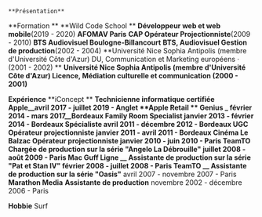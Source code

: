 

    **Présentation**


**Formation **
**Wild Code School **
__Développeur web et web mobile__(2019 - 2020)
**AFOMAV Paris**
__CAP Opérateur Projectionniste__(2009 - 2010)
**BTS Audiovisuel Boulogne-Billancourt**
__BTS, Audiovisuel Gestion de production__(2002 - 2004)
**Université Nice Sophia Antipolis (membre d'Université Côte d'Azur) DU, Communication et Marketing européens · (2001 - 2002) **
**Université Nice Sophia Antipolis (membre d'Université Côte d'Azur) Licence, Médiation culturelle et communication  (2000 - 2001)**


**Expérience**
**iConcept **
__Technicienne informatique certifiée Apple__avril 2017 - juillet 2019 - Anglet
**Apple Retail **
__Genius _ février 2014 - mars 2017__Bordeaux
__Family Room Specialist__ janvier 2013 - février 2014 - Bordeaux
__Spécialiste__ avril 2011 - décembre 2012 - Bordeaux
**UGC**
__Opérateur projectionniste__ janvier 2011 - avril 2011 - Bordeaux
**Cinéma Le Balzac**
__Opérateur projectionniste__ janvier 2010 - juin 2010 - Paris
**TeamTO**
__Chargée de production sur la série "Angelo La Débrouille"__ juillet 2008 - août 2009 - Paris
**Mac Guff Ligne**
__ Assistante de production sur la série "Pat et Stan IV"__ février 2008 - juillet 2008 - Paris
**TeamTO**
__ Assistante de production sur la série "Oasis"__ avril 2007 - novembre 2007 - Paris
**Marathon Media**
__Assistante de production__ novembre 2002 - décembre 2006 - Paris

**Hobbie**
Surf
